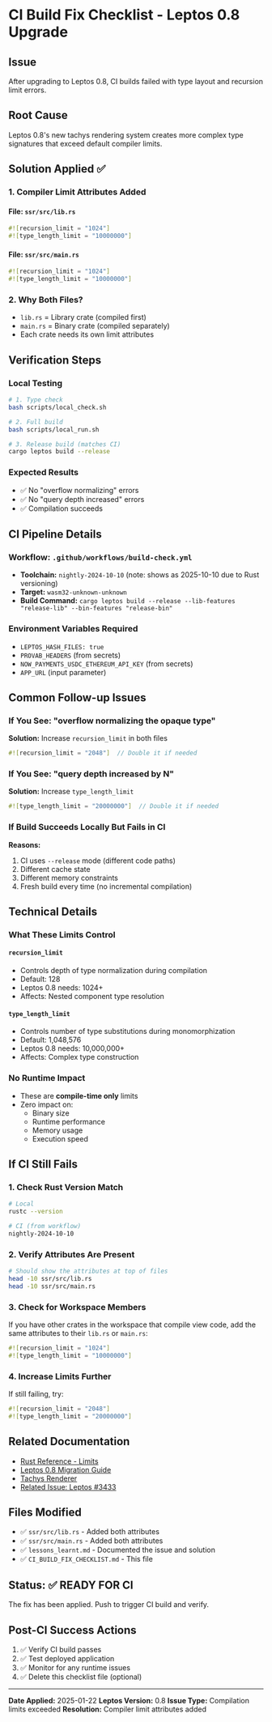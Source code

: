 # CI Build Fix Checklist - Leptos 0.8 Upgrade

## Issue
After upgrading to Leptos 0.8, CI builds failed with type layout and recursion limit errors.

## Root Cause
Leptos 0.8's new tachys rendering system creates more complex type signatures that exceed default compiler limits.

## Solution Applied ✅

### 1. Compiler Limit Attributes Added

#### File: `ssr/src/lib.rs`
```rust
#![recursion_limit = "1024"]
#![type_length_limit = "10000000"]
```

#### File: `ssr/src/main.rs`
```rust
#![recursion_limit = "1024"]
#![type_length_limit = "10000000"]
```

### 2. Why Both Files?
- `lib.rs` = Library crate (compiled first)
- `main.rs` = Binary crate (compiled separately)
- Each crate needs its own limit attributes

## Verification Steps

### Local Testing
```bash
# 1. Type check
bash scripts/local_check.sh

# 2. Full build
bash scripts/local_run.sh

# 3. Release build (matches CI)
cargo leptos build --release
```

### Expected Results
- ✅ No "overflow normalizing" errors
- ✅ No "query depth increased" errors
- ✅ Compilation succeeds

## CI Pipeline Details

### Workflow: `.github/workflows/build-check.yml`
- **Toolchain:** `nightly-2024-10-10` (note: shows as 2025-10-10 due to Rust versioning)
- **Target:** `wasm32-unknown-unknown`
- **Build Command:** `cargo leptos build --release --lib-features "release-lib" --bin-features "release-bin"`

### Environment Variables Required
- `LEPTOS_HASH_FILES: true`
- `PROVAB_HEADERS` (from secrets)
- `NOW_PAYMENTS_USDC_ETHEREUM_API_KEY` (from secrets)
- `APP_URL` (input parameter)

## Common Follow-up Issues

### If You See: "overflow normalizing the opaque type"
**Solution:** Increase `recursion_limit` in both files
```rust
#![recursion_limit = "2048"]  // Double it if needed
```

### If You See: "query depth increased by N"
**Solution:** Increase `type_length_limit`
```rust
#![type_length_limit = "20000000"]  // Double it if needed
```

### If Build Succeeds Locally But Fails in CI
**Reasons:**
1. CI uses `--release` mode (different code paths)
2. Different cache state
3. Different memory constraints
4. Fresh build every time (no incremental compilation)

## Technical Details

### What These Limits Control

#### `recursion_limit`
- Controls depth of type normalization during compilation
- Default: 128
- Leptos 0.8 needs: 1024+
- Affects: Nested component type resolution

#### `type_length_limit`
- Controls number of type substitutions during monomorphization
- Default: 1,048,576
- Leptos 0.8 needs: 10,000,000+
- Affects: Complex type construction

### No Runtime Impact
- These are **compile-time only** limits
- Zero impact on:
  - Binary size
  - Runtime performance
  - Memory usage
  - Execution speed

## If CI Still Fails

### 1. Check Rust Version Match
```bash
# Local
rustc --version

# CI (from workflow)
nightly-2024-10-10
```

### 2. Verify Attributes Are Present
```bash
# Should show the attributes at top of files
head -10 ssr/src/lib.rs
head -10 ssr/src/main.rs
```

### 3. Check for Workspace Members
If you have other crates in the workspace that compile view code, add the same attributes to their `lib.rs` or `main.rs`:
```rust
#![recursion_limit = "1024"]
#![type_length_limit = "10000000"]
```

### 4. Increase Limits Further
If still failing, try:
```rust
#![recursion_limit = "2048"]
#![type_length_limit = "20000000"]
```

## Related Documentation

- [Rust Reference - Limits](https://doc.rust-lang.org/reference/attributes/limits.html)
- [Leptos 0.8 Migration Guide](https://github.com/leptos-rs/leptos)
- [Tachys Renderer](https://github.com/leptos-rs/leptos/tree/main/tachys)
- [Related Issue: Leptos #3433](https://github.com/leptos-rs/leptos/issues/3433)

## Files Modified

- ✅ `ssr/src/lib.rs` - Added both attributes
- ✅ `ssr/src/main.rs` - Added both attributes
- ✅ `lessons_learnt.md` - Documented the issue and solution
- ✅ `CI_BUILD_FIX_CHECKLIST.md` - This file

## Status: ✅ READY FOR CI

The fix has been applied. Push to trigger CI build and verify.

## Post-CI Success Actions

1. ✅ Verify CI build passes
2. ✅ Test deployed application
3. ✅ Monitor for any runtime issues
4. ✅ Delete this checklist file (optional)

---

**Date Applied:** 2025-01-22
**Leptos Version:** 0.8
**Issue Type:** Compilation limits exceeded
**Resolution:** Compiler limit attributes added